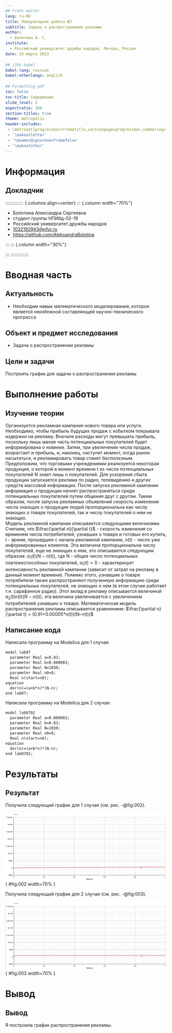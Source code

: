 ```yaml
---
## Front matter
lang: ru-RU
title: Лабораторная работа №7
subtitle: Задача о распространении рекламы
author:
  - Болотина А. С.
institute:
  - Российский университет дружбы народов, Москва, Россия
date: 25 марта 2023

## i18n babel
babel-lang: russian
babel-otherlangs: english

## Formatting pdf
toc: false
toc-title: Содержание
slide_level: 2
aspectratio: 169
section-titles: true
theme: metropolis
header-includes:
 - \metroset{progressbar=frametitle,sectionpage=progressbar,numbering=fraction}
 - '\makeatletter'
 - '\beamer@ignorenonframefalse'
 - '\makeatother'
---
```


# Информация

## Докладчик

:::::::::::::: {.columns align=center}
::: {.column width="70%"}

  * Болотина Александра Сергеевна
  * студент группы НПИбд-02-19
  * Российский университет дружбы народов
  * [1032192943@pfur.ru](mailto:1032192943@pfur.ru)
  * <https://github.com/AleksandraBolotina>

:::
::: {.column width="30%"}

:::
::::::::::::::

# Вводная часть

## Актуальность

- Необходим навык математического моделирования, которое является неизбежной составляющей научно-технического прогресса

## Объект и предмет исследования

- Задача о распространении рекламы

## Цели и задачи

Построить график для задачи о распространении рекламы

# Выполнение работы

## Изучение теории

Организуется рекламная кампания нового товара или услуги. Необходимо,
чтобы прибыль будущих продаж с избытком покрывала издержки на рекламу.
Вначале расходы могут превышать прибыль, поскольку лишь малая часть
потенциальных покупателей будет информирована о новинке. Затем, при
увеличении числа продаж, возрастает и прибыль, и, наконец, наступит момент,
когда рынок насытиться, и рекламировать товар станет бесполезным.  
  Предположим, что торговыми учреждениями реализуется некоторая
продукция, о которой в момент времени t из числа потенциальных покупателей N
знает лишь n покупателей. Для ускорения сбыта продукции запускается реклама
по радио, телевидению и других средств массовой информации. После запуска
рекламной кампании информация о продукции начнет распространяться среди
потенциальных покупателей путем общения друг с другом. Таким образом, после
запуска рекламных объявлений скорость изменения числа знающих о продукции
людей пропорциональна как числу знающих о товаре покупателей, так и числу
покупателей о нем не знающих.  
  Модель рекламной кампании описывается следующими величинами.
Считаем, что $\frac{\partial n}{\partial t}$ - скорость изменения со временем числа потребителей,
узнавших о товаре и готовых его купить, t - время, прошедшее с начала рекламной
кампании, n(t) - число уже информированных клиентов. Эта величина
пропорциональна числу покупателей, еще не знающих о нем, это описывается
следующим образом: $a_{1}(t)(N-n(t))$, где N - общее число потенциальных
платежеспособных покупателей, $a_{1}(t)>0$ - характеризует интенсивность
рекламной кампании (зависит от затрат на рекламу в данный момент времени).
Помимо этого, узнавшие о товаре потребители также распространяют полученную
информацию среди потенциальных покупателей, не знающих о нем (в этом случае
работает т.н. сарафанное радио). Этот вклад в рекламу описывается величиной
$a_{2}(t)n(t)(N-n(t))$, эта величина увеличивается с увеличением потребителей
узнавших о товаре. Математическая модель распространения рекламы описывается
уравнением: $\frac{\partial n}{\partial t} = (0.91+0.00005*n(t))(N-n(t))$ 

## Написание кода 
Написала программу на Modelica для 1 случая:
```
model lab07
  parameter Real a=0.83;
  parameter Real b=0.000083;
  parameter Real N=1030;
  parameter Real n0=8;
  Real n(start=n0);
equation
  der(n)=(a+b*n)*(N-n); 
end lab07;
```
Написала программу на Modelica для 2 случая:
```
model lab0702
  parameter Real a=0.000083;
  parameter Real b=0.83;
  parameter Real N=1030;
  parameter Real n0=8;
  Real n(start=n0);
equation
  der(n)=(a+b*n)*(N-n); 
end lab0702;
```

# Результаты

## Результат

Получила следующий график для 1 случая (см. рис. -@fig:002).

![Рис. 1. График для 1 случая](image/2.PNG){ #fig:002 width=70% } 

Получила следующий график для 2 случая (см. рис. -@fig:003).

![Рис. 2. График для 2 случая](image/3.PNG){ #fig:003 width=70% }

# Вывод

## Вывод

Я построила график распространения рекламы.
